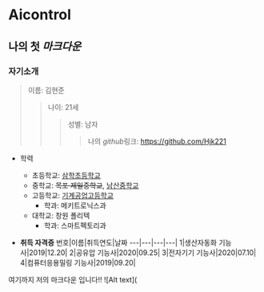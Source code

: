 # Aicontrol
## 나의 첫 *마크다운*
### 자기소개
>이름: 김현준
>>나이: 21세
>>>성별: 남자
>>>>나의 *github*링크: <https://github.com/Hjk221>

* 학력
  * 초등학교: [삼학초등학교](https://mokposamhak.es.jne.kr/user/indexMain.action?siteId=mokposamhak_es)
  * 중학교: ~~목포 제일중학교~~, [남산중학교](http://namsan-m.gne.go.kr/namsan-m/main.do)
  * 고등학교: [기계공업고등학교](http://yongzi-h.gne.go.kr/yongzi-h/main.do)
    * 학과: 메키트로닉스과
  *  대학교: 창원 폴리텍
     * 학과: 스마트펙토리과
  
* **취득 자격증**
번호|이름|취득연도|날짜
    ---|---|---|---|
   1|생산자동화 기능사|2019|12.20|
   2|공유압 기능사|2020|09.25|
   3|전자기기 기능사|2020|07.10|
   4|컴퓨터응용밀링 기능사|2019|09.20|

여기까지 저의 마크다운 입니다!!
![Alt text](
